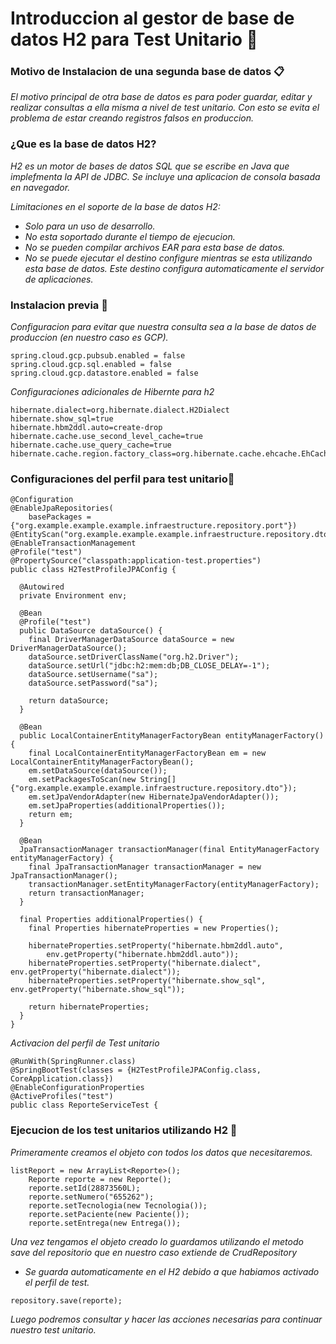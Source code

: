 # Introduccion al gestor de base de datos H2 para Test Unitario 🚀
### Motivo de Instalacion de una segunda base de datos 📋
_El motivo principal de otra base de datos es para poder guardar, editar y realizar consultas a ella misma a nivel de test unitario. Con esto se evita el problema de estar creando registros falsos en produccion._
### ¿Que es la base de datos H2?

_H2 es un motor de bases de datos SQL que se escribe en Java que implefmenta la API de JDBC. Se incluye una aplicacion de consola basada en navegador._

_Limitaciones en el soporte de la base de datos H2:_

* _Solo para un uso de desarrollo._
* _No esta soportado durante el tiempo de ejecucion._
* _No se pueden compilar archivos EAR para esta base de datos._
* _No se puede ejecutar el destino *configure* mientras se esta utilizando esta base de datos. Este destino configura automaticamente el servidor de aplicaciones._

### Instalacion previa 🔧
_Configuracion para evitar que nuestra consulta sea a la base de datos de produccion (en nuestro caso es GCP)._

```
spring.cloud.gcp.pubsub.enabled = false
spring.cloud.gcp.sql.enabled = false
spring.cloud.gcp.datastore.enabled = false
```
_Configuraciones adicionales de Hibernte para h2_
```
hibernate.dialect=org.hibernate.dialect.H2Dialect
hibernate.show_sql=true
hibernate.hbm2ddl.auto=create-drop
hibernate.cache.use_second_level_cache=true
hibernate.cache.use_query_cache=true
hibernate.cache.region.factory_class=org.hibernate.cache.ehcache.EhCacheRegionFactory
```
### Configuraciones del perfil para test unitario🔧
```
@Configuration
@EnableJpaRepositories(
    basePackages = {"org.example.example.example.infraestructure.repository.port"})
@EntityScan("org.example.example.example.infraestructure.repository.dto.*")
@EnableTransactionManagement
@Profile("test")
@PropertySource("classpath:application-test.properties")
public class H2TestProfileJPAConfig {

  @Autowired
  private Environment env;

  @Bean
  @Profile("test")
  public DataSource dataSource() {
    final DriverManagerDataSource dataSource = new DriverManagerDataSource();
    dataSource.setDriverClassName("org.h2.Driver");
    dataSource.setUrl("jdbc:h2:mem:db;DB_CLOSE_DELAY=-1");
    dataSource.setUsername("sa");
    dataSource.setPassword("sa");

    return dataSource;
  }

  @Bean
  public LocalContainerEntityManagerFactoryBean entityManagerFactory() {
    final LocalContainerEntityManagerFactoryBean em = new LocalContainerEntityManagerFactoryBean();
    em.setDataSource(dataSource());
    em.setPackagesToScan(new String[] {"org.example.example.example.infraestructure.repository.dto"});
    em.setJpaVendorAdapter(new HibernateJpaVendorAdapter());
    em.setJpaProperties(additionalProperties());
    return em;
  }

  @Bean
  JpaTransactionManager transactionManager(final EntityManagerFactory entityManagerFactory) {
    final JpaTransactionManager transactionManager = new JpaTransactionManager();
    transactionManager.setEntityManagerFactory(entityManagerFactory);
    return transactionManager;
  }

  final Properties additionalProperties() {
    final Properties hibernateProperties = new Properties();

    hibernateProperties.setProperty("hibernate.hbm2ddl.auto",
        env.getProperty("hibernate.hbm2ddl.auto"));
    hibernateProperties.setProperty("hibernate.dialect", env.getProperty("hibernate.dialect"));
    hibernateProperties.setProperty("hibernate.show_sql", env.getProperty("hibernate.show_sql"));

    return hibernateProperties;
  }
}
```
_Activacion del perfil de Test unitario_

```
@RunWith(SpringRunner.class)
@SpringBootTest(classes = {H2TestProfileJPAConfig.class, CoreApplication.class})
@EnableConfigurationProperties
@ActiveProfiles("test")
public class ReporteServiceTest {
```
### Ejecucion de los test unitarios utilizando H2 🔧

_Primeramente creamos el objeto con todos los datos que necesitaremos._

```
listReport = new ArrayList<Reporte>();
    Reporte reporte = new Reporte();
    reporte.setId(28873560L);
    reporte.setNumero("655262");
    reporte.setTecnologia(new Tecnologia());
    reporte.setPaciente(new Paciente());
    reporte.setEntrega(new Entrega());
```
_Una vez tengamos el objeto creado lo guardamos utilizando el metodo save del repositorio que en nuestro caso extiende de CrudRepository_
* _Se guarda automaticamente en el H2 debido a que habiamos activado el perfil de test._
```
repository.save(reporte);
```
_Luego podremos consultar y hacer las acciones necesarias para continuar nuestro test unitario._
